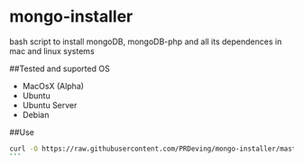 # mongo-installer
bash script to install mongoDB, mongoDB-php and all its dependences in mac and linux systems

##Tested and suported OS

- MacOsX (Alpha)
- Ubuntu
- Ubuntu Server
- Debian

##Use
````bash
curl -O https://raw.githubusercontent.com/PRDeving/mongo-installer/master/setup.sh && sudo sh setup.sh
```
